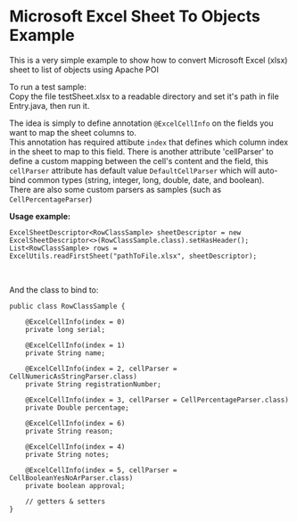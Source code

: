 # Microsoft Excel Sheet To Objects Example

This is a very simple example to show how to convert Microsoft Excel (xlsx) sheet to list of objects using Apache POI

To run a test sample:<br />
Copy the file testSheet.xlsx to a readable directory and set it's path in file Entry.java, then run it.

The idea is simply to define annotation `@ExcelCellInfo` on the fields you want to map the sheet columns to.<br />
This annotation has required attibute `index` that defines which column index in the sheet to map to this field.
There is another attribute 'cellParser' to define a custom mapping between the cell's content and the field, this `cellParser` attribute has
default value `DefaultCellParser` which will auto-bind common types (string, integer, long, double, date, and boolean).<br />
There are also some custom parsers as samples (such as `CellPercentageParser`)<br />

**Usage example:**<br />

```
ExcelSheetDescriptor<RowClassSample> sheetDescriptor = new ExcelSheetDescriptor<>(RowClassSample.class).setHasHeader();
List<RowClassSample> rows = ExcelUtils.readFirstSheet("pathToFile.xlsx", sheetDescriptor);
```

<br />

And the class to bind to:<br />
```
public class RowClassSample {

	@ExcelCellInfo(index = 0)
	private long serial;

	@ExcelCellInfo(index = 1)
	private String name;

	@ExcelCellInfo(index = 2, cellParser = CellNumericAsStringParser.class)
	private String registrationNumber;

	@ExcelCellInfo(index = 3, cellParser = CellPercentageParser.class)
	private Double percentage;

	@ExcelCellInfo(index = 6)
	private String reason;

	@ExcelCellInfo(index = 4)
	private String notes;

	@ExcelCellInfo(index = 5, cellParser = CellBooleanYesNoArParser.class)
	private boolean approval;
	
	// getters & setters
}
```
